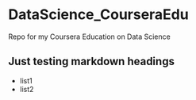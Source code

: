 # DataScience_CourseraEdu
Repo for my Coursera Education on Data Science
## Just testing markdown headings
* list1
* list2
